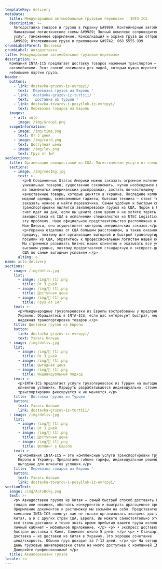 ```yaml
---
templateKey: delivery
metaData:
  title: Международные автомобильные грузовые перевозки | INTA-ICS
  description: >-
    Автодоставка товаров и грузов в Украину &#9989; Контейнерные автоперевозки.
    Налаженные логистические схемы &#9989; Полный комплекс сопроводительных
    услуг, таможенное оформление. Консолидация и охрана груза до отправки
    &#9989; Отслеживание груза в приложении &#9742; 068 5555 999
crumbLabelParent: Доставка
crumbLabel: Автодоставка
title: Международные автомобильные грузовые перевозки
description: >-
  Компания INTA-ICS предлагает доставку товаров наземным транспортом —
  автомобилями. Этот способ оптимален для людей, которым нужно перевезти
  небольшие партии груза.
header:
  buttons:
    - link: dostavka-gruzov-iz-evropyi/
      text: 'Перевозка грузов из Европы '
    - link: 'dostavka-gruzov-iz-turtsii/ '
      text: ' Доставка из Турции '
    - link: dostavka-tovarov-i-posyilok-iz-evropyi/
      text: Перевозка товаров из Европы
  images:
    - alt: auto
      image: /img/Group1.png
  scopeInformation:
    - image: /img/time.png
      text: От 3 дней
    - image: /img/card.png
      text: Доступная цена
    - image: /img/lov.png
      text: Груз от 1м³
seoSections:
  title: Организация авиадоставки из США. Логистические услуги от специалистов
  sections:
    - image: /img/seoImg.jpg
      text: >-
        <p>В Соединенных Штатах Америки можно заказать огромное количество
        уникальных товаров, существенно сэкономить, купив необходимое на одной
        из знаменитых американских распродажах, достать по-настоящему
        качественные товары, которые ценятся в Украине. Последние коллекции
        модной одежды, всевозможные гаджеты, бытовая техника — стоит только
        заказать нужное и найти перевозчика. Самым удобным и быстрым способом
        транспортировки являются авиаперевозки грузов из США. Порой в бизнесе
        счет идет на дни, если вы цените свое время и не хотите терять момент,
        авиадоставка из США в исполнении специалистов из UTEC Logistics решит
        эту проблему. Наше официальное представительство расположено в
        Нью-Джерси, оно осуществляет контроль американских заказов.</p>
        <p>Украина отделена от США большим расстоянием, а также океаном в
        придачу, поэтому для организации выгодной и быстрой транспортировки
        посылки из США, обратитесь к профессиональным логистам нашей компании.
        Мы стремимся развивать бизнес наших клиентов и оказывать все услуги на
        высоком уровне, поэтому предоставляем стандартную и экспресс-доставку из
        США по самым выгодным условиям.</p>
      altImg: о
name: auto-delivery
sections:
  - image: /img/deliv.jpg
    list:
      - image: /img/ (1).png
        title: От 3 дней
      - image: /img/ (1).png
        title: Доступная цена
      - image: /img/ (1).png
        title: Груз от 1м³
    text: >-
      <p>Международные грузоперевозки из Европы востребованы у предпринимателей
      Украины. Обращайтесь в INTA-ICS, если вас интересует быстрая, недорогая и
      надежная транспортировка товаров.</p>
    title: Доставка грузов из Европы
    button:
      link: dostavka-gruzov-iz-evropyi/
      text: Узнать больше
  - image: /img/deliv.jpg
    list:
      - image: /img/ (1).png
        title: От 3 дней
      - image: /img/ (1).png
        title: Выгодная цена
      - image: /img/ (1).png
        title: Индивидуальный подход
    text: >-
      <p>INTA-ICS предлагает услуги грузоперевозок из Турции на выгодных для
      клиентов условиях. Маршруты разрабатываются индивидуально, стоимость
      транспортировки фиксируется и не меняется.</p>
    title: 'Доставка грузов из Турции '
    button:
      text: Узнать больше
      link: dostavka-gruzov-iz-turtsii/
  - image: /img/deliv.jpg
    list:
      - image: /img/ (1).png
        title: От 3 дней
      - image: /img/ (1).png
        title: Доступная цена
      - image: /img/ (1).png
        title: Шоппинг в Европе
    text: >-
      <p>Компания INTA-ICS — это комплексные услуги транспортировки грузов из
      Европы в Украину. Предлагаем гибкие тарифы, индивидуальные решения и
      выгодные для клиентов условия.</p>
    title: 'Перевозка товаров из Европы '
    button:
      text: Узнать больше
      link: dostavka-tovarov-i-posyilok-iz-evropyi/
sectionText:
  image: /img/AutoBckg.png
  text: >-
    <p> Авиадоставка грузов из Китая — самый быстрый способ доставить партию
    товара или новинки, обогнать конкурентов и выиграть драгоценное время.
    Оформление документов и растаможку мы возьмём на себя. Представители
    компании INTA-ICS помогут вам не только организовать экспресс доставку из
    Китая, а и с других стран США, Европа. Вы можете самостоятельно отслеживать
    все этапы доставки и точно знать время прибытия вашего груза использую
    личный кабинет – мобильное приложение. </p> <p> • Экспресс доставка —
    быстрая доставка в Киев. Занимает около 5 дней. </p> <p> • Стандартная
    доставка – из доставки из Китая в Украину. Это хорошее сочетание
    цена/скорость. Обычно груз доходит за 7-12 дней. </p> <p> На сегодняшний
    день грузовые авиаперевозки стали на много доступнее с компанией INTA-ICS!
    Доверяйте профессионалам! </p>
  title: Авиаперевозки грузов
locale: ru
---
```

